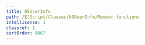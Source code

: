```yaml
---
title: NSUserInfo
path: /EJScript/Classes/NSUserInfo/Member functions
intellisense: 1
classref: 1
sortOrder: 8667
---
```





